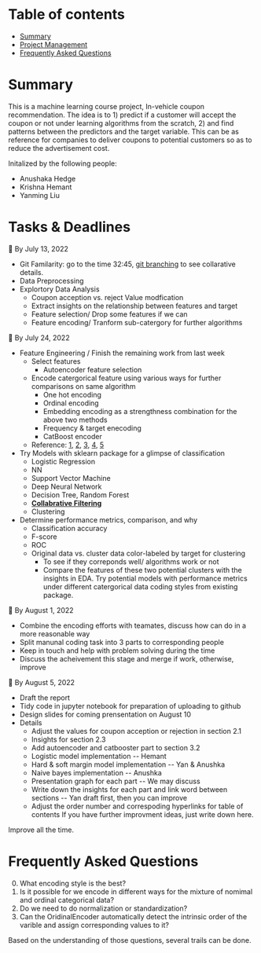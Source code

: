 # Table of contents
- [Summary](#summary)
- [Project Management](#tasks--deadlines)
- [Frequently Asked Questions](#frequently-asked-questions)

# Summary
This is a machine learning course project, In-vehicle coupon recommendation. The idea is to 1) predict if a customer will accept the coupon or not under learning algorithms from the scratch, 2) and find patterns between the predictors and the target variable. This can be as reference for companies to deliver coupons to potential customers so as to reduce the advertisement cost.

Initalized by the following people:
- Anushaka Hedge
- Krishna Hemant
- Yanming Liu

# Tasks & Deadlines 
:triangular_flag_on_post: By July 13, 2022
- Git Familarity: go to the time 32:45, [git branching](https://www.youtube.com/watch?v=RGOj5yH7evk&t=1549s) to see collarative details. 
- Data Preprocessing 
- Explortory Data Analysis 
  - Coupon acception vs. reject Value modfication 
  - Extract insights on the relationship between features and target 
  - Feature selection/ Drop some features if we can 
  - Feature encoding/ Tranform sub-catergory for further algorithms
  
:triangular_flag_on_post: By July 24, 2022 
- Feature Engineering / Finish the remaining work from last week
  - Select features
    - Autoencoder feature selection 
  - Encode catergorical feature using various ways for further comparisons on same algorithm
    - One hot encoding
    - Ordinal encoding
    - Embedding encoding as a strengthness combination for the above two methods
    - Frequency & target enecoding 
    - CatBoost encoder 
  - Reference: [1](https://machinelearningmastery.com/how-to-prepare-categorical-data-for-deep-learning-in-python/), [2](https://medium.com/geekculture/feature-engineering-for-categorical-data-a77a04b3308), [3](https://dvboi.medium.com/coupon-usage-prediction-on-in-vehicle-recommendation-systems-a-ml-classification-case-study-ea37427c072f), [4](https://machinelearningmastery.com/autoencoder-for-classification/#:~:text=Autoencoder%20is%20a%20type%20of,and%20a%20decoder%20sub%2Dmodels), [5](https://neptune.ai/blog/how-to-compare-machine-learning-models-and-algorithms)
- Try Models with sklearn package for a glimpse of classification
  - Logistic Regression
  - NN
  - Support Vector Machine
  - Deep Neural Network
  - Decision Tree, Random Forest
  - **[Collabrative Filtering](https://www.coursera.org/learn/unsupervised-learning-recommenders-reinforcement-learning?specialization=machine-learning-introduction)**
  - Clustering
- Determine performance metrics, comparison, and why 
  - Classification accuracy
  - F-score
  - ROC 
  - Original data vs. cluster data color-labeled by target for clustering
    - To see if they correponds well/ algorithms work or not
    - Compare the features of these two potential clusters with the insights in EDA. 
Try potential models with performance metrics under different catergorical data coding styles from existing package.


:triangular_flag_on_post: By August 1, 2022
- Combine the encoding efforts with teamates, discuss how can do in a more reasonable way
- Split manunal coding task into 3 parts to corresponding people
- Keep in touch and help with problem solving during the time 
- Discuss the acheivement this stage and merge if work, otherwise, improve

:triangular_flag_on_post: By August 5, 2022
- Draft the report
- Tidy code in jupyter notebook for preparation of uploading to github
- Design slides for coming prensentation on August 10
- Details
  - Adjust the values for coupon acception or rejection in section 2.1  
  - Insights for section 2.3
  - Add autoencoder and catbooster part to section 3.2 
  - Logistic model implementation  -- Hemant
  - Hard & soft margin model implementation   -- Yan & Anushka
  - Naive bayes implementation    -- Anushka
  - Presentation graph for each part  -- We may discuss 
  - Write down the insights for each part and link word between sections   -- Yan draft first, then you can improve
  - Adjust the order number and correspoding hyperlinks for table of contents 
If you have further improvment ideas, just write down here. 

Improve all the time. 

# Frequently Asked Questions
0. What encoding style is the best?
1. Is it possible for we encode in different ways for the mixture of nomimal and ordinal categorical data? 
2. Do we need to do normalization or standardization?
3. Can the OridinalEncoder automatically detect the intrinsic order of the varible and assign corresponding values to it?

Based on the understanding of those questions, several trails can be done. 
